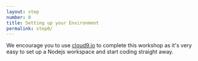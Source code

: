 ```yaml
---
layout: step
number: 0
title: Setting up your Environment
permalink: step0/
---
```


We encourage you to use [cloud9.io](https://c9.io) to complete this workshop as it's very easy to set up a Nodejs workspace and start coding straight away.
